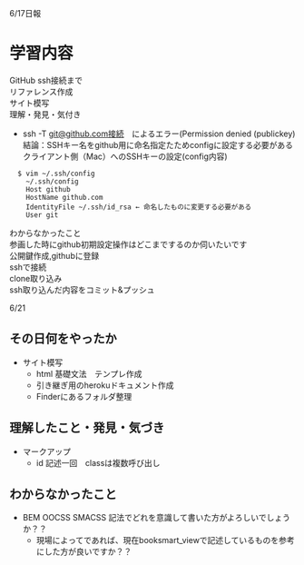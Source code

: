 6/17日報
# 学習内容
 GitHub ssh接続まで  
リファレンス作成  
サイト模写  
理解・発見・気付き  

- ssh -T git@github.com接続　によるエラー(Permission denied (publickey)  
結論：SSHキー名をgithub用に命名指定たためconfigに設定する必要がある  
クライアント側（Mac）へのSSHキーの設定(config内容)  
```
  $ vim ~/.ssh/config
    ~/.ssh/config
    Host github
    HostName github.com
    IdentityFile ~/.ssh/id_rsa ← 命名したものに変更する必要がある
    User git
```
わからなかったこと  
 参画した時にgithub初期設定操作はどこまでするのか伺いたいです  
公開鍵作成,githubに登録  
sshで接続  
clone取り込み  
ssh取り込んだ内容をコミット&プッシュ  

6/21
## その日何をやったか  
  - サイト模写  
    - html 基礎文法　テンプレ作成  
    - 引き継ぎ用のherokuドキュメント作成  
    - Finderにあるフォルダ整理  

## 理解したこと・発見・気づき
  - マークアップ  
    - id 記述一回　classは複数呼び出し  

## わからなかったこと

- BEM OOCSS SMACSS 記法でどれを意識して書いた方がよろしいでしょうか？？  
  - 現場によってであれば、現在booksmart_viewで記述しているものを参考にした方が良いですか？？